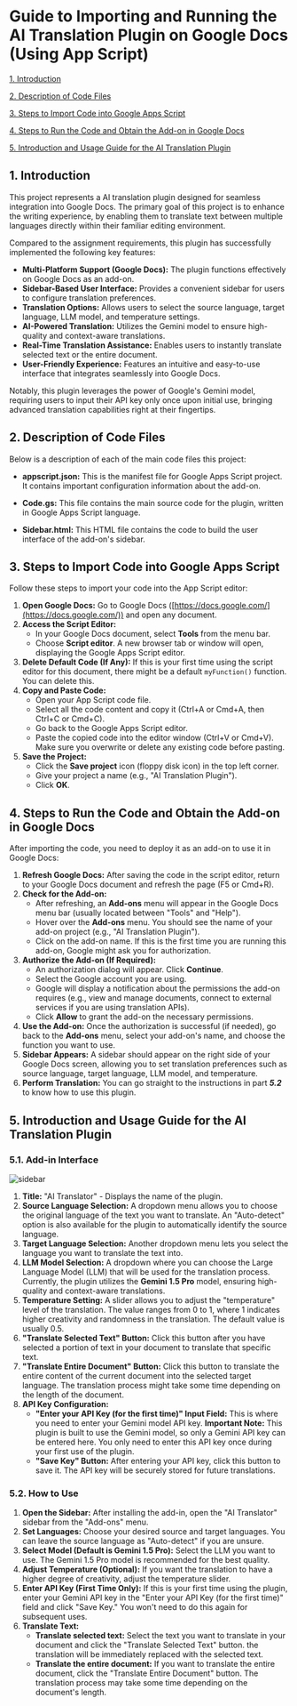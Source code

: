 # Guide to Importing and Running the AI Translation Plugin on Google Docs (Using App Script)

[1. Introduction](#1.-introduction)
<p>

[2. Description of Code Files](#2.-description-of-code-files)
<p>

[3. Steps to Import Code into Google Apps Script](#steps-to-import-code-into-google-apps-script)
<p>

[4. Steps to Run the Code and Obtain the Add-on in Google Docs](#4.-steps-to-run-the-code-and-obtain-the-add-on-in-google-docs)
<p>

[5. Introduction and Usage Guide for the AI Translation Plugin](#5.-introduction-and-usagusage-guide-for-the-ai-translation-plugin)

## 1. Introduction

This project represents a AI translation plugin designed for seamless integration into Google Docs. The primary goal of this project is to enhance the writing experience, by enabling them to translate text between multiple languages directly within their familiar editing environment.

Compared to the assignment requirements, this plugin has successfully implemented the following key features:

* **Multi-Platform Support (Google Docs):** The plugin functions effectively on Google Docs as an add-on.
* **Sidebar-Based User Interface:** Provides a convenient sidebar for users to configure translation preferences.
* **Translation Options:** Allows users to select the source language, target language, LLM model, and temperature settings.
* **AI-Powered Translation:** Utilizes the Gemini model to ensure high-quality and context-aware translations.
* **Real-Time Translation Assistance:** Enables users to instantly translate selected text or the entire document.
* **User-Friendly Experience:** Features an intuitive and easy-to-use interface that integrates seamlessly into Google Docs.

Notably, this plugin leverages the power of Google's Gemini model, requiring users to input their API key only once upon initial use, bringing advanced translation capabilities right at their fingertips.

## 2. Description of Code Files

Below is a description of each of the main code files this project:

* **appscript.json:** This is the manifest file for Google Apps Script project. It contains important configuration information about the add-on.

* **Code.gs:** This file contains the main source code for the plugin, written in Google Apps Script language.

* **Sidebar.html:** This HTML file contains the code to build the user interface of the add-on's sidebar.


## 3. Steps to Import Code into Google Apps Script

Follow these steps to import your code into the App Script editor:

1.  **Open Google Docs:** Go to Google Docs ([https://docs.google.com/](https://docs.google.com/)) and open any document.
2.  **Access the Script Editor:**
    * In your Google Docs document, select **Tools** from the menu bar.
    * Choose **Script editor**. A new browser tab or window will open, displaying the Google Apps Script editor.
3.  **Delete Default Code (If Any):** If this is your first time using the script editor for this document, there might be a default `myFunction()` function. You can delete this.
4.  **Copy and Paste Code:**
    * Open your App Script code file.
    * Select all the code content and copy it (Ctrl+A or Cmd+A, then Ctrl+C or Cmd+C).
    * Go back to the Google Apps Script editor.
    * Paste the copied code into the editor window (Ctrl+V or Cmd+V). Make sure you overwrite or delete any existing code before pasting.
5.  **Save the Project:**
    * Click the **Save project** icon (floppy disk icon) in the top left corner.
    * Give your project a name (e.g., "AI Translation Plugin").
    * Click **OK**.

## 4. Steps to Run the Code and Obtain the Add-on in Google Docs

After importing the code, you need to deploy it as an add-on to use it in Google Docs:

1.  **Refresh Google Docs:** After saving the code in the script editor, return to your Google Docs document and refresh the page (F5 or Cmd+R).
2.  **Check for the Add-on:**
    * After refreshing, an **Add-ons** menu will appear in the Google Docs menu bar (usually located between "Tools" and "Help").
    * Hover over the **Add-ons** menu. You should see the name of your add-on project (e.g., "AI Translation Plugin").
    * Click on the add-on name. If this is the first time you are running this add-on, Google might ask you for authorization.
3.  **Authorize the Add-on (If Required):**
    * An authorization dialog will appear. Click **Continue**.
    * Select the Google account you are using.
    * Google will display a notification about the permissions the add-on requires (e.g., view and manage documents, connect to external services if you are using translation APIs).
    * Click **Allow** to grant the add-on the necessary permissions.
4.  **Use the Add-on:** Once the authorization is successful (if needed), go back to the **Add-ons** menu, select your add-on's name, and choose the function you want to use.
5.  **Sidebar Appears:** A sidebar should appear on the right side of your Google Docs screen, allowing you to set translation preferences such as source language, target language, LLM model, and temperature.
6.  **Perform Translation:** You can go straight to the instructions in part ***5.2*** to know how to use this plugin.


## 5. Introduction and Usage Guide for the AI Translation Plugin

### 5.1. Add-in Interface
![sidebar](images/sidebar.jpg)

1.  **Title:** "AI Translator" - Displays the name of the plugin.
2.  **Source Language Selection:** A dropdown menu allows you to choose the original language of the text you want to translate. An "Auto-detect" option is also available for the plugin to automatically identify the source language.
3.  **Target Language Selection:** Another dropdown menu lets you select the language you want to translate the text into.
4.  **LLM Model Selection:** A dropdown where you can choose the Large Language Model (LLM) that will be used for the translation process. Currently, the plugin utilizes the **Gemini 1.5 Pro** model, ensuring high-quality and context-aware translations.
5.  **Temperature Setting:** A slider allows you to adjust the "temperature" level of the translation. The value ranges from 0 to 1, where 1 indicates higher creativity and randomness in the translation. The default value is usually 0.5.
6.  **"Translate Selected Text" Button:** Click this button after you have selected a portion of text in your document to translate that specific text.
7.  **"Translate Entire Document" Button:** Click this button to translate the entire content of the current document into the selected target language. The translation process might take some time depending on the length of the document.
8.  **API Key Configuration:**
    * **"Enter your API Key (for the first time)" Input Field:** This is where you need to enter your Gemini model API key. **Important Note:** This plugin is built to use the Gemini model, so only a Gemini API key can be entered here. You only need to enter this API key once during your first use of the plugin.
    * **"Save Key" Button:** After entering your API key, click this button to save it. The API key will be securely stored for future translations.

### 5.2. How to Use

1.  **Open the Sidebar:** After installing the add-in, open the "AI Translator" sidebar from the "Add-ons" menu.
2.  **Set Languages:** Choose your desired source and target languages. You can leave the source language as "Auto-detect" if you are unsure.
3.  **Select Model (Default is Gemini 1.5 Pro):** Select the LLM you want to use. The Gemini 1.5 Pro model is recommended for the best quality.
4.  **Adjust Temperature (Optional):** If you want the translation to have a higher degree of creativity, adjust the temperature slider.
5.  **Enter API Key (First Time Only):** If this is your first time using the plugin, enter your Gemini API key in the "Enter your API Key (for the first time)" field and click "Save Key." You won't need to do this again for subsequent uses.
6.  **Translate Text:**
    * **Translate selected text:** Select the text you want to translate in your document and click the "Translate Selected Text" button. the translation will be immediately replaced with the selected text.
    * **Translate the entire document:** If you want to translate the entire document, click the "Translate Entire Document" button. The translation process may take some time depending on the document's length.
